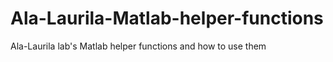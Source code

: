 # Ala-Laurila-Matlab-helper-functions
Ala-Laurila lab's Matlab helper functions and how to use them

